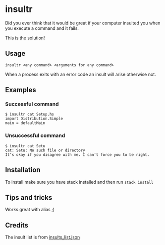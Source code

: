 # insultr

Did you ever think that it would be great if your computer insulted you when you
execute a command and it fails.

This is the solution!

## Usage

`insultr <any command> <arguments for any command>`

When a process exits with an error code an insult will arise otherwise not.

## Examples

### Successful command

``` text
$ insultr cat Setup.hs
import Distribution.Simple
main = defaultMain
```

### Unsuccessful command

``` text
$ insultr cat Setu
cat: Setu: No such file or directory
It’s okay if you disagree with me. I can’t force you to be right.
```

## Installation

To install make sure you have stack installed and then run
`stack install`

## Tips and tricks

Works great with alias ;)

## Credits

The insult list is from [insults_list.json](https://github.com/Itz-fork/Nexa-API/blob/main/api/data/insults_list.json)
